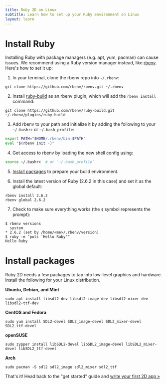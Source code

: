 ```yaml
---
title: Ruby 2D on Linux
subtitle: Learn how to set up your Ruby environment on Linux
layout: learn
---
```


# Install Ruby

Installing Ruby with package managers (e.g. apt, yum, pacman) can cause issues. We recommend using a Ruby version manager instead, like [rbenv](https://github.com/rbenv/rbenv). Here's how to set it up:

1. In your terminal, clone the rbenv repo into `~/.rbenv`:
```
git clone https://github.com/rbenv/rbenv.git ~/.rbenv
```

2. Install [ruby-build](https://github.com/rbenv/ruby-build) as an rbenv plugin, which will add the `rbenv install` command:
```
git clone https://github.com/rbenv/ruby-build.git ~/.rbenv/plugins/ruby-build
```

3. Add rbenv to your path and initialize it by adding the following to your `~/.bashrc` or `~/.bash_profile`:
```bash
export PATH="$HOME/.rbenv/bin:$PATH"
eval "$(rbenv init -)"
```

4. Get access to rbenv by loading the new shell config using:
```bash
source ~/.bashrc  # or `~/.bash_profile`
```

5. [Install packages](https://github.com/rbenv/ruby-build/wiki#suggested-build-environment) to prepare your build environment.

6. Install the latest version of Ruby (2.6.2 in this case) and set it as the global default:
```
rbenv install 2.6.2
rbenv global 2.6.2
```

7. Check to make sure everything works (the `$` symbol represents the prompt):
```
$ rbenv versions
  system
* 2.6.2 (set by /home/<me>/.rbenv/version)
$ ruby -e "puts 'Hello Ruby'"
Hello Ruby
```

# Install packages

Ruby 2D needs a few packages to tap into low-level graphics and hardware. Install the following for your Linux distribution.

**Ubuntu, Debian, and Mint**
```
sudo apt install libsdl2-dev libsdl2-image-dev libsdl2-mixer-dev libsdl2-ttf-dev
```

**CentOS and Fedora**
```
sudo yum install SDL2-devel SDL2_image-devel SDL2_mixer-devel SDL2_ttf-devel
```

**openSUSE**
```
sudo zypper install libSDL2-devel libSDL2_image-devel libSDL2_mixer-devel libSDL2_ttf-devel
```

**Arch**
```
sudo pacman -S sdl2 sdl2_image sdl2_mixer sdl2_ttf
```

That's it! Head back to the "get started" guide and [write your first 2D app »](/learn/get-started)
